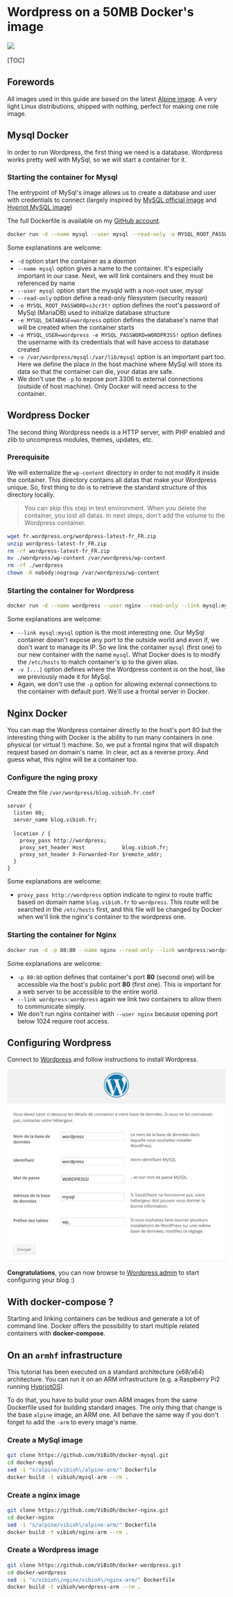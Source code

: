# Wordpress on a 50MB Docker's image

[![](https://badge.imagelayers.io/vibioh/wordpress:latest.svg)](https://imagelayers.io/?images=vibioh/wordpress:latest 'Get your own badge on imagelayers.io')

[TOC]

## Forewords

All images used in this guide are based on the latest [Alpine image](https://registry.hub.docker.com/_/alpine/). A very light Linux distributions, shipped with nothing, perfect for making one role image.

## Mysql Docker

In order to run Wordpress, the first thing we need is a database. Wordpress works pretty well with MySql, so we will start a container for it.

### Starting the container for Mysql

The entrypoint of MySql's image allows us to create a database and user with credentials to connect (largely inspired by [MySQL official image](https://github.com/docker-library/mysql) and [Hypriot MySQL image](https://github.com/hypriot/rpi-mysql))

The full Dockerfile is available on my [GitHub account](https://github.com/ViBiOh/docker-mysql/blob/master/Dockerfile).

```bash
docker run -d --name mysql --user mysql --read-only -e MYSQL_ROOT_PASSWORD=s3cr3t! -e MYSQL_DATABASE=wordpress -e MYSQL_USER=wordpress -e MYSQL_PASSWORD=W0RDPR3SS! -v /var/wordpress/mysql:/var/lib/mysql vibioh/mysql:latest
```

Some explanations are welcome:

* `-d` option start the container as a *daemon*
* `--name mysql` option gives a name to the container. It's especially important in our case. Next, we will link containers and they must be referenced by name
* `--user mysql` option start the mysqld with a non-root user, *mysql*
* `--read-only` option define a read-only filesystem (security reason)
* `-e MYSQL_ROOT_PASSWORD=s3cr3t!` option defines the root's password of MySql (MariaDB) used to initialize database structure
* `-e MYSQL_DATABASE=wordpress` option defines the database's name that will be created when the container starts
* `-e MYSQL_USER=wordpress -e MYSQL_PASSWORD=W0RDPR3SS!` option defines the username with its credentials that will have access to database created
* `-v /var/wordpress/mysql:/var/lib/mysql` option is an important part too. Here we define the place in the host machine where MySql will store its data so that the container can die, your datas are safe.
* We don't use the `-p` to expose port 3306 to external connections (outside of host machine). Only Docker will need access to the container.

## Wordpress Docker

The second thing Wordpress needs is a HTTP server, with PHP enabled and zlib to uncompress modules, themes, updates, etc.

### Prerequisite

We will externalize the `wp-content` directory in order to not modify it inside the container. This directory contains all datas that make your Wordpress unique. So, first thing to do is to retrieve the standard structure of this directory locally.

> You can skip this step in test environment. When you delete the container, you lost all datas. In next steps, don't add the volume to the Wordpress container.

```bash
wget fr.wordpress.org/wordpress-latest-fr_FR.zip
unzip wordpress-latest-fr_FR.zip
rm -rf wordpress-latest-fr_FR.zip
mv ./wordpress/wp-content /var/wordpress/wp-content
rm -rf ./wordpress
chown -R nobody:nogroup /var/wordpress/wp-content
```

### Starting the container for Wordpress

```bash
docker run -d --name wordpress --user nginx --read-only --link mysql:mysql -v /var/wordpress/wp-content:/var/www/wordpress/wp-content vibioh/wordpress:latest
```

Some explanations are welcome:

* `--link mysql:mysql` option is the most interesting one. Our MySql container doesn't expose any port to the outside world and even if, we don't want to manage its IP. So we link the container `mysql` (first one) to our new container with the name `mysql`. What Docker does is to modify the `/etc/hosts` to match container's ip to the given alias.
* `-v [...]` option defines where the Wordpress content is on the host, like we previously made it for MySql.
* Again, we don't use the `-p` option for allowing external connections to the container with default port. We'll use a frontal server in Docker.

## Nginx Docker

You can map the Wordpress container directly to the host's port 80 but the interesting thing with Docker is the ability to run many containers in one physical (or virtual !) machine. So, we put a frontal nginx that will dispatch request based on domain's name. In clear, act as a reverse proxy. And guess what, this nginx will be a container too.

### Configure the nging proxy

Create the file `/var/wordpress/blog.vibioh.fr.conf`

```
server {
  listen 80;
  server_name blog.vibioh.fr;

  location / {
    proxy_pass http://wordpress;
    proxy_set_header Host            blog.vibioh.fr;
    proxy_set_header X-Forwarded-For $remote_addr;
  }
}
```

Some explanations are welcome:

* `proxy_pass http://wordpress` option indicate to nginx to route traffic based on domain name `blog.vibioh.fr` to `wordpress`. This route will be searched in the `/etc/hosts` first, and this file will be changed by Docker when we'll link the nginx's container to the wordpress one.

### Starting the container for Nginx

```bash
docker run -d -p 80:80 --name nginx --read-only --link wordpress:wordpress -v /var/wordpress/blog.vibioh.fr.conf:/etc/nginx/sites-enabled/blog.vibioh.fr vibioh/nginx:latest
```

Some explanations are welcome:

* `-p 80:80` option defines that container's port **80** (second one) will be accessible via the host's public port **80** (first one). This is important for a web server to be accessible to the entire world.
* `--link wordpress:wordpress` again we link two containers to allow them to communicate simply.
* We don't run nginx container with `--user nginx` because opening port below 1024 require root access.

## Configuring Wordpress

Connect to [Wordpress](http://blog.vibioh.fr/) and follow instructions to install Wordpress.

![](./wp_configure.png)

**Congratulations**, you can now browse to [Wordpress admin](http://blog.vibioh.fr/wp-admin/) to start configuring your blog :)

## With docker-compose ?

Starting and linking containers can be tedious and generate a lot of command line. Docker offers the possibility to start multiple related containers with **docker-compose**.

## On an `armhf` infrastructure

This tutorial has been executed on a standard architecture (x68/x64) architecture. You can run it on an ARM infrastructure (e.g. a Raspberry Pi2 running [HypriotOS](http://blog.hypriot.com)).

To do that, you have to build your own ARM images from the same Dockerfile used for building standard images. The only thing that change is the base `alpine` image, an ARM one. All behave the same way if you don't forget to add the `-arm` to every image's name.

### Create a MySql image

```bash
git clone https://github.com/ViBiOh/docker-mysql.git
cd docker-mysql
sed -i "s/alpine/vibioh\/alpine-arm/" Dockerfile
docker build -t vibioh/mysql-arm --rm .
```

### Create a nginx image

```bash
git clone https://github.com/ViBiOh/docker-nginx.git
cd docker-nginx
sed -i "s/alpine/vibioh\/alpine-arm/" Dockerfile
docker build -t vibioh/nginx-arm --rm .
```

### Create a Wordpress image

```bash
git clone https://github.com/ViBiOh/docker-wordpress.git
cd docker-wordpress
sed -i "s/vibioh\/nginx/vibioh\/nginx-arm/" Dockerfile
docker build -t vibioh/wordpress-arm --rm .
```
